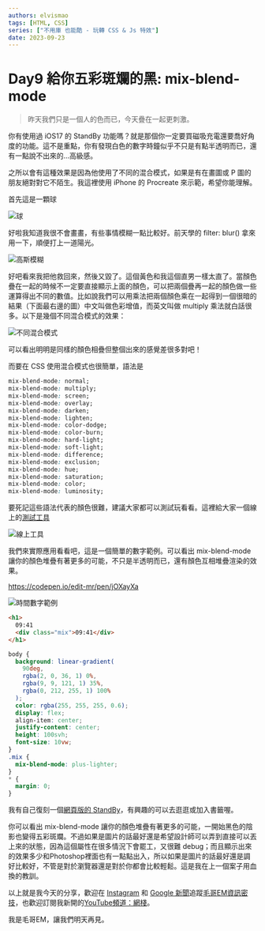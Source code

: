 ```yaml
---
authors: elvismao
tags: [HTML, CSS]
series: ["不用庫 也能酷 - 玩轉 CSS & Js 特效"]
date: 2023-09-23
---
```


# Day9 給你五彩斑斕的黑: mix-blend-mode

> 昨天我們只是一個人的色而已，今天疊在一起更刺激。



你有使用過 iOS17 的 StandBy 功能嗎？就是那個你一定要買磁吸充電還要喬好角度的功能。這不是重點，你有發現白色的數字時鐘似乎不只是有點半透明而已，還有一點說不出來的…高級感。

之所以會有這種效果是因為他使用了不同的混合模式，如果是有在畫圖或 P 圖的朋友絕對對它不陌生。我這裡使用 iPhone 的 Procreate 來示範，希望你能理解。

首先這是一顆球

![球](https://emtech.cc/post/2023ironman-9/ball.webp)

好啦我知道我很不會畫畫，有些事情模糊一點比較好。前天學的 filter: blur() 拿來用一下，順便打上一道陽光。

![高斯模糊](https://emtech.cc/post/2023ironman-9/light.webp)

好吧看來我把他救回來，然後又毀了。這個黃色和我這個直男一樣太直了。當顏色疊在一起的時候不一定要直接顯示上面的顏色，可以把兩個疊再一起的顏色做一些運算得出不同的數值。比如說我們可以用乘法把兩個顏色乘在一起得到一個很暗的結果（下面最右邊的圖）中文叫做色彩增值，而英文叫做 multiply 乘法就白話很多。以下是幾個不同混合模式的效果：

![不同混合模式](https://emtech.cc/post/2023ironman-9/mix.webp)

可以看出明明是同樣的顏色相疊但整個出來的感覺差很多對吧！

而要在 CSS 使用混合模式也很簡單，語法是

```css
mix-blend-mode: normal;
mix-blend-mode: multiply;
mix-blend-mode: screen;
mix-blend-mode: overlay;
mix-blend-mode: darken;
mix-blend-mode: lighten;
mix-blend-mode: color-dodge;
mix-blend-mode: color-burn;
mix-blend-mode: hard-light;
mix-blend-mode: soft-light;
mix-blend-mode: difference;
mix-blend-mode: exclusion;
mix-blend-mode: hue;
mix-blend-mode: saturation;
mix-blend-mode: color;
mix-blend-mode: luminosity;
```

要死記這些語法代表的顏色很難，建議大家都可以測試玩看看。這裡給大家一個線上的[測試工具](https://www.casper.tw/WorkShop-gh-pages/cssBlendMode/)

![線上工具](https://emtech.cc/post/2023ironman-9/online.webp)

我們來實際應用看看吧，這是一個簡單的數字範例。可以看出 mix-blend-mode 讓你的顏色堆疊有著更多的可能，不只是半透明而已，還有顏色互相堆疊渲染的效果。

https://codepen.io/edit-mr/pen/jOXayXa

![時間數字範例](https://emtech.cc/post/2023ironman-9/mix-time.webp)

```html
<h1>
  09:41
  <div class="mix">09:41</div>
</h1>
```

```css
body {
  background: linear-gradient(
    90deg,
    rgba(2, 0, 36, 1) 0%,
    rgba(9, 9, 121, 1) 35%,
    rgba(0, 212, 255, 1) 100%
  );
  color: rgba(255, 255, 255, 0.6);
  display: flex;
  align-item: center;
  justify-content: center;
  height: 100svh;
  font-size: 10vw;
}
.mix {
  mix-blend-mode: plus-lighter;
}
* {
  margin: 0;
}
```

我有自己復刻一個[網頁版的 StandBy](https://edit-mr.github.io/code/StandBy/)，有興趣的可以去逛逛或加入書籤喔。

你可以看出 mix-blend-mode 讓你的顏色堆疊有著更多的可能，一開始黑色的陰影也變得五彩斑斕。不過如果是圖片的話最好還是希望設計師可以弄到直接可以丟上來的狀態，因為這個屬性在很多情況下會罷工，又很難 debug；而且顯示出來的效果多少和Photoshop裡面也有一點點出入，所以如果是圖片的話最好還是調好比較好，不管是對於瀏覽器還是對於你都會比較輕鬆。這是我在上一個案子用血換的教訓。

以上就是我今天的分享，歡迎在 [Instagram](https://www.instagram.com/emtech.cc) 和 [Google 新聞](https://news.google.com/publications/CAAqBwgKMKXLvgswsubVAw?ceid=TW:zh-Hant&oc=3)追蹤[毛哥EM資訊密技](https://emtech.cc/)，也歡迎訂閱我新開的[YouTube頻道：網棧](https://www.youtube.com/@webpallet)。

我是毛哥EM，讓我們明天再見。
